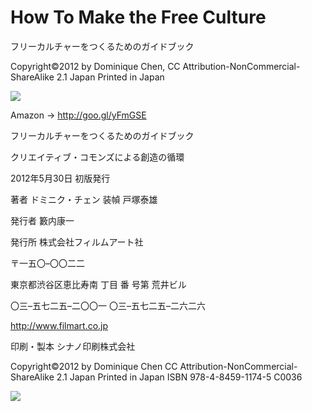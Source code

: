 How To Make the Free Culture
====================

フリーカルチャーをつくるためのガイドブック

Copyright©2012 by Dominique Chen, CC Attribution-NonCommercial-ShareAlike 2.1 Japan Printed in Japan

<img src="https://raw.githubusercontent.com/mapconcierge/HowToMakeFreeCulture/master/img/HowToMakeFreeCulture.png" />

Amazon -> http://goo.gl/yFmGSE


フリーカルチャーをつくるためのガイドブック

クリエイティブ・コモンズによる創造の循環

2012年5月30日 初版発行

著者 ドミニク・チェン 装幀 戸塚泰雄

発行者 籔内康一

発行所 株式会社フィルムアート社

〒一五〇–〇〇二二

東京都渋谷区恵比寿南 丁目 番 号第 荒井ビル

〇三–五七二五–二〇〇一 〇三–五七二五–二六二六


http://www.filmart.co.jp


印刷・製本 シナノ印刷株式会社


Copyright©2012 by Dominique Chen
CC Attribution-NonCommercial-ShareAlike 2.1 Japan Printed in Japan
ISBN 978-4-8459-1174-5 C0036

<img src="https://raw.githubusercontent.com/mapconcierge/HowToMakeFreeCulture/master/img/HowToMakeFreeCulture_copyrights.png" />

